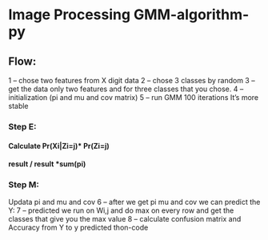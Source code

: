 # Image Processing GMM-algorithm-py
## Flow:
1 – chose two features from X digit data 
2 – chose 3 classes by random 
3 – get the data only two features and for three classes that you chose. 
4 – initialization (pi and mu and cov matrix)
5 – run GMM 100 iterations It’s more stable
### Step E:
#### Calculate  Pr(Xi|Zi=j)* Pr(Zi=j)  
#### result / result *sum(pi)

### Step M:
Updata pi and mu and cov 
6 – after we get pi mu and cov we can predict the Y:
7 – predicted we run on Wi,j and do max on every row and get the classes that give you the max value 
8 – calculate confusion matrix and Accuracy from Y to y predicted 
thon-code
